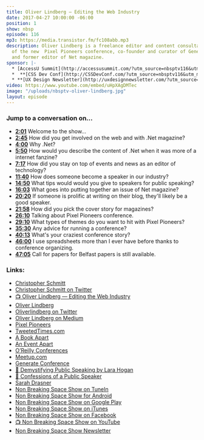 ```yaml
---
title: Oliver Lindberg — Editing the Web Industry
date: 2017-04-27 10:00:00 -06:00
position: 1
show: nbsp
episode: 116
mp3: https://media.transistor.fm/fc108abb.mp3
description: Oliver Lindberg is a freelance editor and content consultant, founder
  of the new  Pixel Pioneers conference, co-founder and curator of Generate Conference,
  and former editor of Net magazine.
sponsor: |-
  * [AccessU Summit](http://accessusummit.com/?utm_source=nbsptv116&utm_medium=podcast&utm_campaign=accessusummit2017) is a virtual conference on digital accessibility techniques and policies taking place online on May 18th. Early bird tickets now on sale at [AccessUSummit.com](http://accessusummit.com/?utm_source=nbsptv116&utm_medium=podcast&utm_campaign=accessusummit2017).
  *  **[CSS Dev Conf](http://CSSDevConf.com/?utm_source=nbsptv116&utm_medium=podcast&utm_campaign=cssdevconf2017)** — Conference dedicated to CSS and its super friend technologies like JavaScript, Sass, NPM, and more. A limited supply of Early Bird Tickets now on sale. [Register now!](http://CSSDevConf.com/?utm_source=nbsptv116&utm_medium=podcast&utm_campaign=cssdevconf2017)
  * **[UX Design Newsletter](http://uxdesignnewsletter.com/?utm_source=nbsptv116&utm_medium=podcast&utm_campaign=uxdesignnewsletter)** — A weekly free newsletter containing a collection of tutorials, articles, and videos about front-end design and development, plus tips on how to bring better engagement to the multi-device world curated by Christopher Schmitt. [Sign up now!](http://uxdesignnewsletter.com/?utm_source=nbsptv116&utm_medium=podcast&utm_campaign=uxdesignnewsletter)
video: https://www.youtube.com/embed/uHpXAgDMTec
image: "/uploads/nbsptv-oliver-lindberg.jpg"
layout: episode
---
```


### Jump to a conversation on...

* **[2:01](#t=2:01)** Welcome to the show...
* **[2:45](#t=2:45)** How did you get involved on the web and with .Net magazine?
* **[4:00](#t=4:00)** Why .Net?
* **[5:50](#t=5:50)** How would you describe the content of .Net when it was more of a internet fanzine?
* **[7:17](#t=7:17)** How did you stay on top of events and news as an editor of technology?
* **[11:40](#t=11:40)** How does someone become a speaker in our industry?
* **[14:50](#t=14:50)** What tips would would you give to speakers for public speaking?
* **[16:03](#t=16:03)** What goes into putting together an issue of Net magazine?
* **[20:20](#t=20:20)** If someone is prolific at writing on their blog, they'll likely be a good speaker.
* **[21:58](#t=21:58)** How did you pick the cover story for magazines?
* **[26:10](#t=26:10)** Talking about Pixel Pioneers conference.
* **[29:10](#t=29:10)** What types of themes do you want to hit with Pixel Pioneers?
* **[35:30](#t=35:30)** Any advice for running a conference?
* **[40:13](#t=40:13)** What's your craziest conference story?
* **[46:00](#t=46:00)** I use spreadsheets more than I ever have before thanks to conference organizing.
* **[47:05](#t=47:05)** Call for papers for Belfast papers is still available.


### Links:

* [Christopher Schmitt](http://Christopher.org)
* [Christopher Schmitt on Twitter](https://twitter.com/teleject)
* [📺 Oliver Lindberg — Editing the Web Industry](https://www.youtube.com/watch?v=uHpXAgDMTec)
* [Oliver Lindberg](https://oliverlindberg.com)
* [Oliverlindberg on Twitter](https://twitter.com/oliverlindberg)
* [Oliver Lindberg on Medium](https://medium.com/@oliverlindberg)
* [Pixel Pioneers](https://pixelpioneers.co)
* [TweetedTimes.com](http://tweetedtimes.com)
* [A Book Apart](https://abookapart.com)
* [An Event Apart](https://aneventapart.com)
* [O’Reilly Conferences](https://www.oreilly.com/conferences/)
* [Meetup.com](https://www.meetup.com)
* [Generate Conference](https://www.generateconf.com)
* [📘 Demystifying Public Speaking by Lara Hogan](https://abookapart.com/products/demystifying-public-speaking)
* [📘 Confessions of a Public Speaker](https://www.amazon.com/Confessions-Public-Speaker-English/dp/1449301959)
* [Sarah Drasner](http://sarahdrasnerdesign.com)
* [Non Breaking Space Show on TuneIn](http://tunein.com/radio/Non-Breaking-Space-Show-p885155/)
* [Non Breaking Space Show for Android](http://subscribeonandroid.com/feeds.goodstuff.fm/nbsp)
* [Non Breaking Space Show on Google Play](https://playmusic.app.goo.gl/?ibi=com.google.PlayMusic&isi=691797987&ius=googleplaymusic&link=https://play.google.com/music/m/Iw5ik6iwalo5vmda5rqyrotdney?t%3DNon_Breaking_Space_Show%26pcampaignid%3DMKT-na-all-co-pr-mu-pod-16)
* [Non Breaking Space Show on iTunes](https://itunes.apple.com/ca/podcast/non-breaking-space-show/id507162981?mt=2&ign-mpt=uo%3D4)
* [Non Breaking Space Show on Facebook](https://www.facebook.com/nbsptv)
* [📺 Non Breaking Space Show on YouTube](https://www.youtube.com/channel/UC--mqA75V3CM8hxId0l7e_g?sub_confirmation=1)
* [Non Breaking Space Show Newsletter](http://newsletter.nonbreakingspace.tv/)
